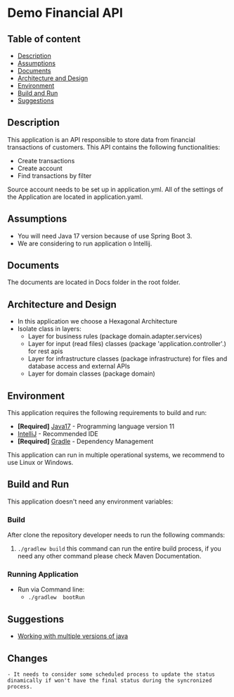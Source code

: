 # Demo Financial API

## Table of content
- [Description](#description)
- [Assumptions](#assumptions)
- [Documents](#documents)
- [Architecture and Design](#architecture-and-design)
- [Environment](#environment)
- [Build and Run](#build-and-run)
- [Suggestions](#suggestions)

## Description

This application is an API responsible to store data from financial transactions of customers.
This API contains the following functionalities:
- Create transactions
- Create account
- Find transactions by filter

Source account needs to be set up in application.yml. 
All of the settings of the Application are located in application.yaml.

## Assumptions

- You will need Java 17 version because of use Spring Boot 3.
- We are considering to run application o Intellij.

## Documents

The documents are located in Docs folder in the root folder.

## Architecture and Design

- In this application we choose a Hexagonal Architecture
- Isolate class in layers:
    - Layer for business rules (package domain.adapter.services)
    - Layer for input (read files) classes (package 'application.controller'.) for rest apis
    - Layer for infrastructure classes (package infrastructure) for files and database access and external APIs
    - Layer for domain classes (package domain)

## Environment

This application requires the following requirements to build and run:
- **[Required]** [Java17](https://www.java.com/en/download/help/whatis_java.html) - Programming language version 11
- [IntelliJ](https://www.jetbrains.com/idea/) - Recommended IDE
- **[Required]** [Gradle](https://gradle.org/) - Dependency Management

This application can run in multiple operational systems, we recommend to use Linux or Windows.

## Build and Run

This application  doesn't need any environment variables:

### Build

After clone the repository developer needs to run the following commands:

1. ``` ./gradlew build ``` this command can run the entire build process, if you need any other command please check Maven Documentation.

### Running Application

- Run via Command line:
    - ``` ./gradlew  bootRun ```

## Suggestions
- [Working with multiple versions of java](https://docs.azul.com/core/zulu-openjdk/manage-multiple-zulu-versions/linux)

## Changes
    - It needs to consider some scheduled process to update the status dinamically if won't have the final status during the syncronized  process.